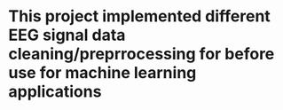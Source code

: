# This project implemented different EEG signal data cleaning/preprrocessing for before use for machine learning applications 
